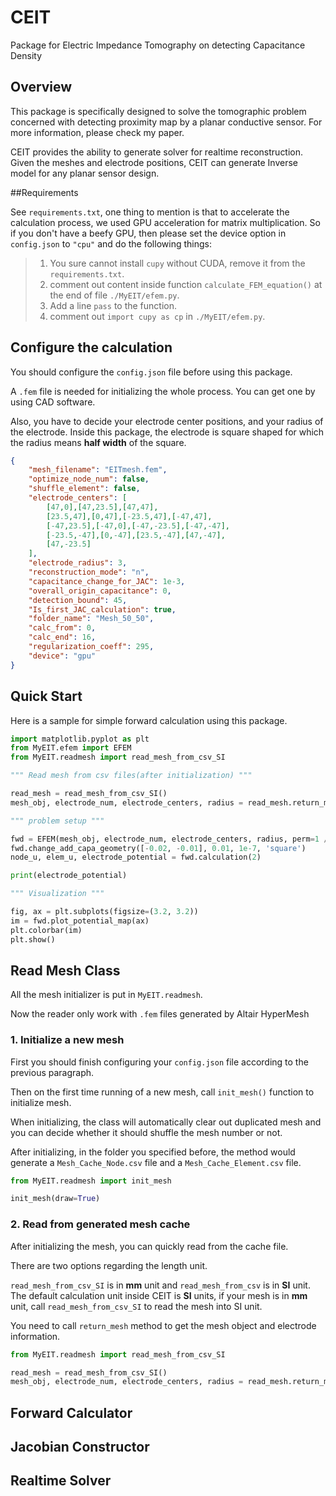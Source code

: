 # CEIT

Package for Electric Impedance Tomography on detecting Capacitance Density

## Overview

This package is specifically designed to solve the tomographic problem concerned with detecting proximity map by a planar conductive sensor.
For more information, please check my paper.

CEIT provides the ability to generate solver for realtime reconstruction.
Given the meshes and electrode positions, CEIT can generate Inverse model for any planar sensor design.

##Requirements

See `requirements.txt`, one thing to mention is that to accelerate the calculation process, we used GPU acceleration for matrix multiplication.
So if you don't have a beefy GPU, then please set the device option in `config.json` to `"cpu"` and do the following things:
> 1. You sure cannot install `cupy` without CUDA, remove it from the `requirements.txt`.
> 2. comment out content inside function `calculate_FEM_equation()` at the end of file `./MyEIT/efem.py`.
> 3. Add a line `pass` to the function.
> 4. comment out `import cupy as cp` in `./MyEIT/efem.py`.

## Configure the calculation

You should configure the `config.json` file before using this package.

A `.fem` file is needed for initializing the whole process. You can get one by using CAD software.

Also, you have to decide your electrode center positions, and your radius of the electrode.
Inside this package, the electrode is square shaped for which the radius means **half width** of the square.

```json
{
    "mesh_filename": "EITmesh.fem",
    "optimize_node_num": false,
    "shuffle_element": false,
    "electrode_centers": [
        [47,0],[47,23.5],[47,47],
        [23.5,47],[0,47],[-23.5,47],[-47,47],
        [-47,23.5],[-47,0],[-47,-23.5],[-47,-47],
        [-23.5,-47],[0,-47],[23.5,-47],[47,-47],
        [47,-23.5]
    ],
    "electrode_radius": 3,
    "reconstruction_mode": "n",
    "capacitance_change_for_JAC": 1e-3,
    "overall_origin_capacitance": 0,
    "detection_bound": 45,
    "Is_first_JAC_calculation": true,
    "folder_name": "Mesh_50_50", 
    "calc_from": 0,
    "calc_end": 16,
    "regularization_coeff": 295,
    "device": "gpu"
}
```

## Quick Start

Here is a sample for simple forward calculation using this package.

```python
import matplotlib.pyplot as plt
from MyEIT.efem import EFEM
from MyEIT.readmesh import read_mesh_from_csv_SI

""" Read mesh from csv files(after initialization) """

read_mesh = read_mesh_from_csv_SI()
mesh_obj, electrode_num, electrode_centers, radius = read_mesh.return_mesh()

""" problem setup """

fwd = EFEM(mesh_obj, electrode_num, electrode_centers, radius, perm=1 / 200000)
fwd.change_add_capa_geometry([-0.02, -0.01], 0.01, 1e-7, 'square')
node_u, elem_u, electrode_potential = fwd.calculation(2)

print(electrode_potential)

""" Visualization """

fig, ax = plt.subplots(figsize=(3.2, 3.2))
im = fwd.plot_potential_map(ax)
plt.colorbar(im)
plt.show()
```

## Read Mesh Class

All the mesh initializer is put in `MyEIT.readmesh`.

Now the reader only work with `.fem` files generated by Altair HyperMesh

### 1. Initialize a new mesh
First you should finish configuring your `config.json` file according to the previous paragraph.

Then on the first time running of a new mesh, call `init_mesh()` function to initialize mesh.

When initializing, the class will automatically clear out duplicated mesh and you can decide whether it 
should shuffle the mesh number or not.

After initializing, in the folder you specified before, the method would generate a `Mesh_Cache_Node.csv` 
file and a `Mesh_Cache_Element.csv` file.

```python
from MyEIT.readmesh import init_mesh

init_mesh(draw=True)
```

### 2. Read from generated mesh cache

After initializing the mesh, you can quickly read from the cache file.

There are two options regarding the length unit.

`read_mesh_from_csv_SI` is in **mm** unit and `read_mesh_from_csv` is in **SI** unit.
The default calculation unit inside CEIT is **SI** units, if your mesh is in **mm** unit, call `read_mesh_from_csv_SI` to read the mesh into SI unit.

You need to call `return_mesh` method to get the mesh object and electrode information.

```python
from MyEIT.readmesh import read_mesh_from_csv_SI

read_mesh = read_mesh_from_csv_SI()
mesh_obj, electrode_num, electrode_centers, radius = read_mesh.return_mesh()
```

## Forward Calculator

## Jacobian Constructor

## Realtime Solver
